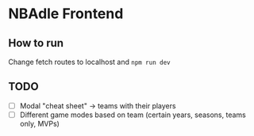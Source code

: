 # NBAdle Frontend

## How to run

Change fetch routes to localhost and `npm run dev`

## TODO

- [ ] Modal "cheat sheet" -> teams with their players
- [ ] Different game modes based on team (certain years, seasons, teams only, MVPs)
